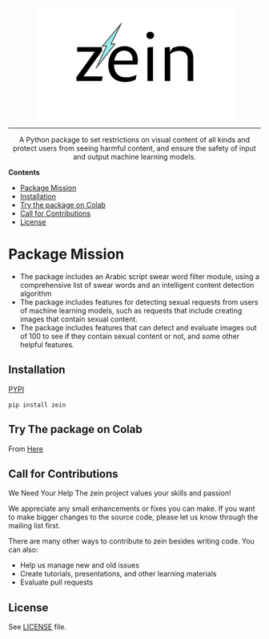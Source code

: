 <div align="center">
  <img src="images/logo.png" alt="Ather logo" width="400" height="auto" />
<hr>
  <p> A Python package to set restrictions on visual content of all kinds and protect users from seeing harmful content, and ensure the safety of input and output machine learning models.</p>
</div>

**Contents**

  * [Package Mission](#Package-Mission)
  * [Installation](#Installation)
  * [Try the package on Colab](#Try-the-package-on-Colab)
  * [Call for Contributions](#Call-for-Contributions)
  * [License](#License)
    
# Package Mission
- The package includes an Arabic script swear word filter module, using a comprehensive list of swear words and an intelligent content detection algorithm
- The package includes features for detecting sexual requests from users of machine learning models, such as requests that include creating images that contain sexual content.
- The package includes features that can detect and evaluate images out of 100 to see if they contain sexual content or not, and some other helpful features.
  
## Installation
[PYPI](https://pypi.org/project/zein/1.0.1/)

    pip install zein


## Try The package on Colab
From [Here](https://colab.research.google.com/drive/1zY1xAfgBngoQ81AaCrrIRx11REY1KKw8?usp=sharing)

## Call for Contributions
<p>We Need Your Help The zein project values your skills and passion!</p>
<p>We appreciate any small enhancements or fixes you can make. If you want to make bigger changes to the source code, please let us know through the mailing list first.</p>

There are many other ways to contribute to zein besides writing code. You can also:
- Help us manage new and old issues
- Create tutorials, presentations, and other learning materials
- Evaluate pull requests

## License
See [LICENSE](LICENSE) file.





